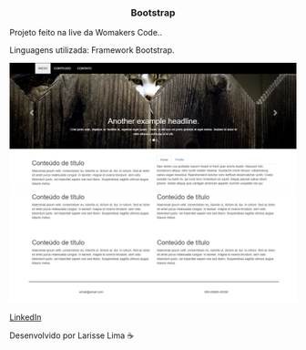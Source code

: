 

<h3 align="center">
     Bootstrap
</h3>  


Projeto feito na live da Womakers Code..<br>

Linguagens utilizada: Framework Bootstrap.


<img src="img/imagem1.png">
<img src="img/imagem2.png">


[ LinkedIn ](https://www.linkedin.com/in/larisselima/)

Desenvolvido por Larisse Lima ☕ 
